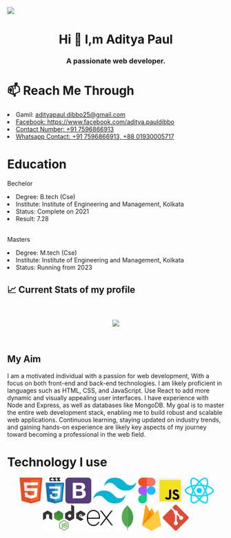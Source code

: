 
<img src="https://i.ibb.co/bmVydvx/Green-Modern-Online-Business-Webinar-Banner.png" />
<!-- about me -->
<h1 align="center" >Hi 👋 I,m Aditya Paul </h1>
<h3 align="center" >A passionate web developer.</h3>

<h1  align="left" >📫 Reach Me Through</h1>
<p align="center">
    <li>Gamil: <a href="adityapaul.dibbo25@gmail.com">adityapaul.dibbo25@gmail.com</li>
    <li>Facebook: <a href="https://www.facebook.com/aditya.pauldibbo">https://www.facebook.com/aditya.pauldibbo</li>
    <li>Contact Number: +91 7596866913</li>
    <li>Whatsapp Contact: +91 7596866913, +88 01930005717</li>
</a>
</p>

<h1  align="left" >Education</h1>
<p align="center">
    <p>Bechelor</p>
    <li>Degree: B.tech (Cse)</li>
    <li>Institute: Institute of Engineering and Management, Kolkata</li>
    <li>Status: Complete on 2021</li>
    <li>Result: 7.28</li>
    </br>
    <p>Masters</p>
    <li>Degree: M.tech (Cse)</li>
    <li>Institute: Institute of Engineering and Management, Kolkata</li>
    <li>Status: Running from 2023</li>
</a>
</p>


## :chart_with_upwards_trend: Current Stats of my profile

<br />
<p align="center">
  <img width="60%" src="https://github-readme-streak-stats.herokuapp.com?user=Aditya-Paul&theme=cobalt&date_format=M%20j%5B%2C%20Y%5D" />
</p>
<br />

## My Aim
<p align="center">
  <p>I am a motivated individual with a passion for web development, With a focus on both front-end and back-end technologies. I am likely proficient in languages such as HTML, CSS, and JavaScript. Use React to add more dynamic and visually appealing user interfaces. I have experience with Node and Express, as well as databases like MongoDB. My goal is to master the entire web development stack, enabling me to build robust and scalable web applications. Continuous learning, staying updated on industry trends, and gaining hands-on experience are likely key aspects of my journey toward becoming a professional in the web field.</p>
</p>

<h1  align="left" >Technology I use</h1>
<p align="center">
<img height="60" src="./Banner/html5-logo-html-logo-0.png"/>
<img height="60" src="./Banner/html5-logo-opencode-css-8.png"/>
<img height="60" src="./Banner/bootsssssssss.png"/>
<img height="60" src="./Banner/ta choto.webp"/>
<img height="60" src="./Banner/ffffffffff.png"/>
<img height="60" src="./Banner/javascript.png"/>
<img height="60" src="./Banner/react.webp"/>
<img height="60" src="./Banner/node.png"/>
<img height="60" src="./Banner/icons8-express-js-50.png"/>
<img height="60" src="./Banner/icons8-.png"/>
<img height="60" src="./Banner/firebase.png"/>
<img height="60" src="./Banner/gitttttt.png"/>
</p>
<!--
**Aditya-Paul/Aditya-Paul** is a ✨ _special_ ✨ repository because its `README.md` (this file) appears on your GitHub profile.

Here are some ideas to get you started:

- 🔭 I’m currently working on ...
- 🌱 I’m currently learning ...
- 👯 I’m looking to collaborate on ...
- 🤔 I’m looking for help with ...
- 💬 Ask me about ...
- 📫 How to reach me: ...
- 😄 Pronouns: ...
- ⚡ Fun fact: ...
-->
